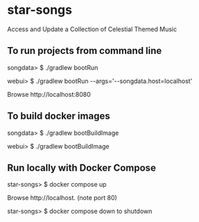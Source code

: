 # star-songs
Access and Update a Collection of Celestial Themed Music

## To run projects from command line

songdata> \$ ./gradlew bootRun

webui> \$ ./gradlew bootRun  --args='--songdata.host=localhost'

Browse http://localhost:8080


## To build docker images

songdata> \$ ./gradlew bootBuildImage

webui> \$ ./gradlew bootBuildImage


## Run locally with Docker Compose

star-songs> \$ docker compose up

Browse http://localhost. (note port 80)

star-songs> \$ docker compose down to shutdown
